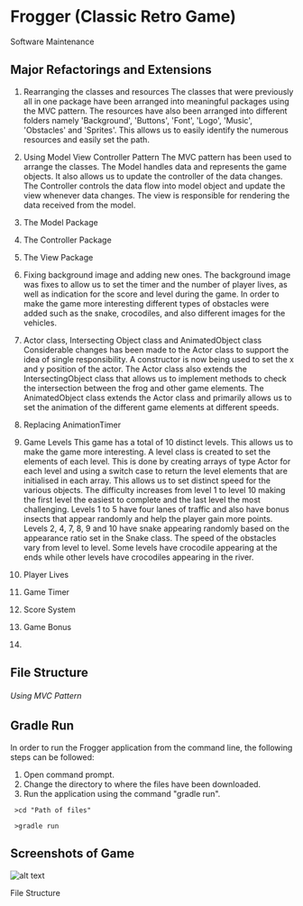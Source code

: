 # Frogger (Classic Retro Game)
Software Maintenance


## Major Refactorings and Extensions
1. Rearranging the classes and resources
The classes that were previously all in one package have been arranged into meaningful packages using the MVC pattern. The resources have also been arranged into different folders namely 'Background', 'Buttons', 'Font', 'Logo', 'Music', 'Obstacles' and 'Sprites'. This allows us to easily identify the numerous resources and easily set the path.

2. Using Model View Controller Pattern
The MVC pattern has been used to arrange the classes. The Model handles data and represents the game objects. It also allows us to update the controller of the data changes. The Controller controls the data flow into model object and update the view whenever data changes. The view is responsible for rendering the data received from the model.

3. The Model Package


4. The Controller Package


5. The View Package

3. Fixing background image and adding new ones.
The background image was fixes to allow us to set the timer and the number of player lives, as well as indication for the score and level during the game. In order to make the game more interesting different types of obstacles were added such as the snake, crocodiles, and also different images for the vehicles.

4. Actor class, Intersecting Object class and AnimatedObject class
Considerable changes has been made to the Actor class to support the idea of single responsibility. A constructor is now being used to set the x and y position of the actor. The Actor class also extends the IntersectingObject class that allows us to implement methods to check the intersection between the frog and other game elements. The AnimatedObject class extends the Actor class and primarily allows us to set the animation of the different game elements at different speeds.
 
 
5. Replacing AnimationTimer


6. Game Levels
This game has a total of 10 distinct levels. This allows us to make the game more interesting. A level class is created to set the elements of each level. This is done by creating arrays of type Actor for each level and using a switch case to return the level elements that are initialised in each array. This allows us to set distinct speed for the various objects. The difficulty increases from level 1 to level 10 making the first level the easiest to complete and the last level the most challenging. Levels 1 to 5 have four lanes of traffic and also have bonus insects that appear randomly and help the player gain more points. Levels 2, 4, 7, 8, 9 and 10 have snake appearing randomly based on the appearance ratio set in the Snake class. The speed of the obstacles vary from level to level. Some levels have crocodile appearing at the ends while other levels have crocodiles appearing in the river.

7. Player Lives



8. Game Timer

9. Score System

10. Game Bonus

11. 


## File Structure

###### Using MVC Pattern


## Gradle Run
In order to run the Frogger application from the command line, the following steps can be followed:
1. Open command prompt.
2. Change the directory to where the files have been downloaded.
3. Run the application using the command "gradle run".

```
 >cd "Path of files"
```

``` 
 >gradle run
```

## Screenshots of Game
![alt text](https://raw.githubusercontent.com/hirish99/Frogger-Arcade-Game/master/arcade.png)



File Structure
